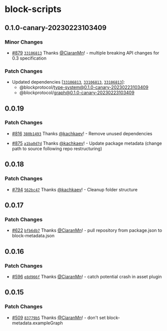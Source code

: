 # block-scripts

## 0.1.0-canary-20230223103409

### Minor Changes

- [#879](https://github.com/blockprotocol/blockprotocol/pull/879) [`33106813`](https://github.com/blockprotocol/blockprotocol/commit/3310681397e7e4325b9883575e9ff10131101887) Thanks [@CiaranMn](https://github.com/CiaranMn)! - multiple breaking API changes for 0.3 specification

### Patch Changes

- Updated dependencies [[`33106813`](https://github.com/blockprotocol/blockprotocol/commit/3310681397e7e4325b9883575e9ff10131101887), [`33106813`](https://github.com/blockprotocol/blockprotocol/commit/3310681397e7e4325b9883575e9ff10131101887), [`33106813`](https://github.com/blockprotocol/blockprotocol/commit/3310681397e7e4325b9883575e9ff10131101887)]:
  - @blockprotocol/type-system@0.1.0-canary-20230223103409
  - @blockprotocol/graph@0.1.0-canary-20230223103409

## 0.0.19

### Patch Changes

- [#816](https://github.com/blockprotocol/blockprotocol/pull/816) [`380b1493`](https://github.com/blockprotocol/blockprotocol/commit/380b149326450f4cf9b8300182eb199aa8f6a62f) Thanks [@kachkaev](https://github.com/kachkaev)! - Remove unused dependencies

- [#875](https://github.com/blockprotocol/blockprotocol/pull/875) [`a1ba0d7d`](https://github.com/blockprotocol/blockprotocol/commit/a1ba0d7d17971ee30586a673ce3d4f5bee6e65d1) Thanks [@kachkaev](https://github.com/kachkaev)! - Update package metadata (change path to source following repo restructuring)

## 0.0.18

### Patch Changes

- [#794](https://github.com/blockprotocol/blockprotocol/pull/794) [`562bc47`](https://github.com/blockprotocol/blockprotocol/commit/562bc477fdc35b8d3b94dc6c4b2207b9bd2cd057) Thanks [@kachkaev](https://github.com/kachkaev)! - Cleanup folder structure

## 0.0.17

### Patch Changes

- [#622](https://github.com/blockprotocol/blockprotocol/pull/622) [`bfb6db7`](https://github.com/blockprotocol/blockprotocol/commit/bfb6db7c3138c410b0003869cb15ebbb5f18ac7a) Thanks [@CiaranMn](https://github.com/CiaranMn)! - pull repository from package.json to block-metadata.json

## 0.0.16

### Patch Changes

- [#596](https://github.com/blockprotocol/blockprotocol/pull/596) [`e8d966f`](https://github.com/blockprotocol/blockprotocol/commit/e8d966f23da20e07b541fda55c51d71a2e8d0a5d) Thanks [@CiaranMn](https://github.com/CiaranMn)! - catch potential crash in asset plugin

## 0.0.15

### Patch Changes

- [#509](https://github.com/blockprotocol/blockprotocol/pull/509) [`83779b5`](https://github.com/blockprotocol/blockprotocol/commit/83779b55a856421c71169ddeffed3ce7843c6fb8) Thanks [@CiaranMn](https://github.com/CiaranMn)! - don't set block-metadata.exampleGraph
